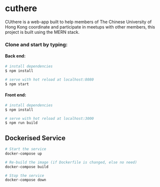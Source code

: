 # cuthere
CUthere is a web-app built to help members of The Chinese University of Hong Kong coordinate and participate in meetups with other members, this project is built using the MERN stack.

### Clone and start by typing:
#### Back end:
``` bash
# install dependencies
$ npm install

# serve with hot reload at localhost:8080
$ npm start
```

#### Front end:
``` bash
# install dependencies
$ npm install

# serve with hot reload at localhost:3000
$ npm run build
```

## Dockerised Service

``` bash
# Start the service
docker-compose up

# Re-build the image (if Dockerfile is changed, else no need)
docker-compose build

# Stop the service
docker-compose down
```